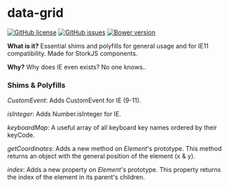 # data-grid

[![GitHub license](https://img.shields.io/badge/license-MIT-blue.svg)](https://raw.githubusercontent.com/storkjs/shims/master/LICENSE)
[![GitHub issues](https://img.shields.io/github/issues/storkjs/shims.svg)](https://github.com/storkjs/shims/issues)
[![Bower version](https://badge.fury.io/bo/shims.svg)](https://github.com/storkjs/shims/releases)

**What is it?**
Essential shims and polyfills for general usage and for IE11 compatibility. Made for StorkJS components.

**Why?**
Why does IE even exists? No one knows..

### Shims & Polyfills
_CustomEvent_: Adds CustomEvent for IE (9-11).

_isInteger_: Adds Number.isInteger for IE.

_keyboardMap_: A useful array of all keyboard key names ordered by their keyCode.

_getCoordinates_: Adds a new method on _Element_'s prototype. This method returns an object with the general position of the element (x & y).

_index_: Adds a new property on _Element_'s prototype. This property returns the index of the element in its parent's children.